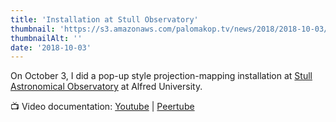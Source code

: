 ```yaml
---
title: 'Installation at Stull Observatory'
thumbnail: 'https://s3.amazonaws.com/palomakop.tv/news/2018/2018-10-03/stull_observatory_installation.jpg'
thumbnailAlt: ''
date: '2018-10-03'
---
```


<p>
  On October 3, I did a pop-up style projection-mapping installation at <a href="https://www.alfred.edu/about/map/stull-observatory.cfm" rel="noopener" target="_blank">Stull Astronomical Observatory</a> at Alfred University.
  </p>
<p>
  📺 Video documentation: <a href="https://youtu.be/ZNA-KUjpFRo" rel="noopener" target="_blank">Youtube</a> | <a href="https://videos.scanlines.xyz/w/gS2tgWyopo4XTPVyqjaJGp" rel="noopener" target="_blank">Peertube</a>
</p>
